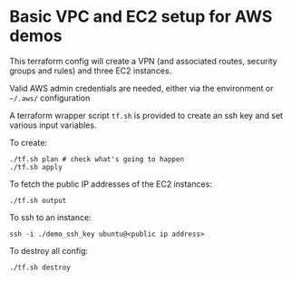 # Basic VPC and EC2 setup for AWS demos

This terraform config will create a VPN (and associated routes,
security groups and rules) and three EC2 instances.

Valid AWS admin credentials are needed, either via the environment
or `~/.aws/` configuration

A terraform wrapper script `tf.sh` is provided to create an ssh key
and set various input variables.

To create:

```
./tf.sh plan # check what's going to happen
./tf.sh apply
```

To fetch the public IP addresses of the EC2 instances:

```
./tf.sh output
```

To ssh to an instance:

```
ssh -i ./demo_ssh_key ubuntu@<public ip address>
```

To destroy all config:

```
./tf.sh destroy
```

